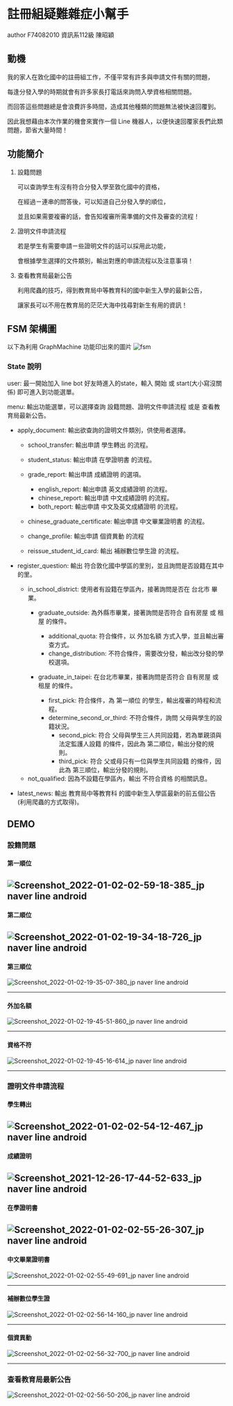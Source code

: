 # 註冊組疑難雜症小幫手

author F74082010 資訊系112級 陳昭穎

## 動機

我的家人在敦化國中的註冊組工作，不僅平常有許多與申請文件有關的問題，

每逢分發入學的時期就會有許多家長打電話來詢問入學資格相關問題。

而回答這些問題總是會浪費許多時間，造成其他種類的問題無法被快速回覆到。

因此我想藉由本次作業的機會來實作一個 Line 機器人，以便快速回覆家長們此類問題，節省大量時間！

## 功能簡介
1. 設籍問題

    可以查詢學生有沒有符合分發入學至敦化國中的資格，

    在經過ㄧ連串的問答後，可以知道自己分發入學的順位，

    並且如果需要複審的話，會告知複審所需準備的文件及審查的流程！

2. 證明文件申請流程

    若是學生有需要申請ㄧ些證明文件的話可以採用此功能，

    會根據學生選擇的文件類別，輸出對應的申請流程以及注意事項！


4. 查看教育局最新公告

    利用爬蟲的技巧，得到教育局中等教育科的國中新生入學的最新公告，

    讓家長可以不用在教育局的茫茫大海中找尋對新生有用的資訊！

## FSM 架構圖
以下為利用 GraphMachine 功能印出來的圖片
![fsm](https://user-images.githubusercontent.com/71745723/147857940-9dbbff96-89de-4677-a3a3-474c9808c0ee.png)

### State 說明
user: 最一開始加入 line bot 好友時進入的state，輸入 開始 或 start(大小寫沒關係) 即可進入到功能選單。

menu: 輸出功能選單，可以選擇查詢 設籍問題、證明文件申請流程 或是 查看教育局最新公告。

- apply_document: 輸出欲查詢的證明文件類別，供使用者選擇。
    - school_transfer: 輸出申請 學生轉出 的流程。

    - student_status: 輸出申請 在學證明書 的流程。

    - grade_report: 輸出申請 成績證明 的選項。
        - english_report: 輸出申請 英文成績證明 的流程。
        - chinese_report: 輸出申請 中文成績證明 的流程。
        - both_report: 輸出申請 中文及英文成績證明 的流程。
    - chinese_graduate_certificate: 輸出申請 中文畢業證明書 的流程。
    - change_profile: 輸出申請 個資異動 的流程
    - reissue_student_id_card: 輸出 補辦數位學生證 的流程。

- register_question: 輸出 符合敦化國中學區的里別，並且詢問是否設籍在其中的里。
    - in_school_district: 使用者有設籍在學區內，接著詢問是否在 台北市 畢業。
        - graduate_outside: 為外縣市畢業，接著詢問是否符合 自有房屋 或 租屋 的條件。
            - additional_quota: 符合條件，以 外加名額 方式入學，並且輸出審查方式。
            - change_distribution: 不符合條件，需要改分發，輸出改分發的學校選項。

        - graduate_in_taipei: 在台北市畢業，接著詢問是否符合 自有房屋 或 租屋 的條件。
            - first_pick: 符合條件，為 第一順位 的學生，輸出複審的時程和流程。
            - determine_second_or_third: 不符合條件，詢問 父母與學生的設籍狀況。
                - second_pick: 符合 父母與學生三人共同設籍，若為單親須與法定監護人設籍 的條件，因此為 第二順位，輸出分發的規則。
                - third_pick: 符合 父或母只有一位與學生共同設籍 的條件，因此為 第三順位，輸出分發的規則。 
    - not_qualified: 因為不設籍在學區內，輸出 不符合資格 的相關訊息。

- latest_news: 輸出 教育局中等教育科 的國中新生入學區最新的前五個公告 (利用爬蟲的方式取得)。
## DEMO

### 設籍問題

#### 第一順位

![Screenshot_2022-01-02-02-59-18-385_jp naver line android](https://user-images.githubusercontent.com/71745723/147874423-53909bb4-da59-4430-8dc5-b0377696d0c9.png)
---

#### 第二順位

![Screenshot_2022-01-02-19-34-18-726_jp naver line android](https://user-images.githubusercontent.com/71745723/147874521-d1ca6a0e-8b10-44bc-adf9-9dff23a493b4.png)
---

#### 第三順位

![Screenshot_2022-01-02-19-35-07-380_jp naver line android](https://user-images.githubusercontent.com/71745723/147874515-97c6d855-5f5d-4df7-a64a-ea4d7120370d.png)

---
#### 外加名額

![Screenshot_2022-01-02-19-45-51-860_jp naver line android](https://user-images.githubusercontent.com/71745723/147874785-a9923143-f228-4618-b672-53b07b099bc5.png)

---

#### 資格不符

![Screenshot_2022-01-02-19-45-16-614_jp naver line android](https://user-images.githubusercontent.com/71745723/147874779-a94648d0-fca7-4f88-ab46-299956a4b85a.png)

---

### 證明文件申請流程

#### 學生轉出

![Screenshot_2022-01-02-02-54-12-467_jp naver line android](https://user-images.githubusercontent.com/71745723/147874598-f24056db-bd1e-4ec3-ba25-08c89ef8ceb5.png)
---

#### 成績證明

![Screenshot_2021-12-26-17-44-52-633_jp naver line android](https://user-images.githubusercontent.com/71745723/147874631-58b05fa5-d2ce-4828-8937-b2348bca3a29.png)
---

#### 在學證明書

![Screenshot_2022-01-02-02-55-26-307_jp naver line android](https://user-images.githubusercontent.com/71745723/147874636-3913ce87-2b49-4615-a788-56e301afbb6a.png)
---

#### 中文畢業證明書

![Screenshot_2022-01-02-02-55-49-691_jp naver line android](https://user-images.githubusercontent.com/71745723/147874643-97b2c158-7a8d-4e1c-ba4e-1380c2383138.png)

---

#### 補辦數位學生證

![Screenshot_2022-01-02-02-56-14-160_jp naver line android](https://user-images.githubusercontent.com/71745723/147874648-a298a0c3-30fd-4d3a-91af-12dabcd18510.png)

---

#### 個資異動

![Screenshot_2022-01-02-02-56-32-700_jp naver line android](https://user-images.githubusercontent.com/71745723/147874655-da4bc51c-5d81-459c-a900-f54ce49ea840.png)

---

### 查看教育局最新公告
![Screenshot_2022-01-02-02-56-50-206_jp naver line android](https://user-images.githubusercontent.com/71745723/147874577-d5eaac2f-d861-46f2-9bec-ba4c3b3e7c79.png)
